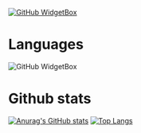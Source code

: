 <!---
evokerking1/evokerking1 is a ✨ special ✨ repository because its `README.md` (this file) appears on your GitHub profile.
You can click the Preview link to take a look at your changes.
--->
[![GitHub WidgetBox](https://github-widgetbox.vercel.app/api/profile?username=evokerking1&data=followers,repositories,stars,commits&theme=nautilus)](https://github.com/Jurredr/github-widgetbox)
# Languages
![GitHub WidgetBox](https://github-widgetbox.vercel.app/api/skills?languages=js,java,python,html,CSS)
# Github stats
[![Anurag's GitHub stats](https://github-readme-stats.vercel.app/api?username=evokerking1&theme=ambient_gradient)](https://github.com/anuraghazra/github-readme-stats)
[![Top Langs](https://github-readme-stats.vercel.app/api/top-langs/?username=anuraghazra&layout=pie)](https://github.com/anuraghazra/github-readme-stats)
